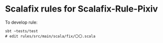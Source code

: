 # Scalafix rules for Scalafix-Rule-Pixiv

To develop rule:
```
sbt ~tests/test
# edit rules/src/main/scala/fix/〇〇.scala
```
